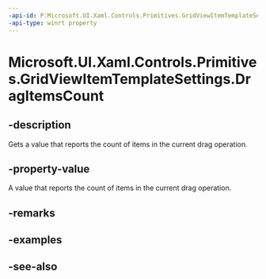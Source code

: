 ```yaml
---
-api-id: P:Microsoft.UI.Xaml.Controls.Primitives.GridViewItemTemplateSettings.DragItemsCount
-api-type: winrt property
---
```


<!-- Property syntax
public int DragItemsCount { get; }
-->

# Microsoft.UI.Xaml.Controls.Primitives.GridViewItemTemplateSettings.DragItemsCount

## -description
Gets a value that reports the count of items in the current drag operation.

## -property-value
A value that reports the count of items in the current drag operation.

## -remarks

## -examples

## -see-also
